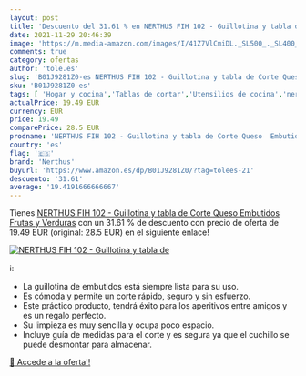 ```yaml
---
layout: post
title: 'Descuento del 31.61 % en NERTHUS FIH 102 - Guillotina y tabla de '
date: 2021-11-29 20:46:39
image: 'https://m.media-amazon.com/images/I/41Z7VlCmiDL._SL500_._SL400_.jpg'
comments: true
category: ofertas
author: 'tole.es'
slug: 'B01J9281Z0-es NERTHUS FIH 102 - Guillotina y tabla de Corte Queso...'
sku: 'B01J9281Z0-es'
tags: [ 'Hogar y cocina','Tablas de cortar','Utensilios de cocina','nerthus','queso', ]
actualPrice: 19.49 EUR
currency: EUR
price: 19.49
comparePrice: 28.5 EUR
prodname: 'NERTHUS FIH 102 - Guillotina y tabla de Corte Queso  Embutidos  Frutas y Verduras'
country: 'es'
flag: '🇪🇸'
brand: 'Nerthus'
buyurl: 'https://www.amazon.es/dp/B01J9281Z0/?tag=tolees-21'
descuento: '31.61'
average: '19.4191666666667'
---
```


Tienes [NERTHUS FIH 102 - Guillotina y tabla de Corte Queso  Embutidos  Frutas y Verduras](https://www.amazon.es/dp/B01J9281Z0/?tag=tolees-21) con un 31.61 % de descuento con precio de oferta de 19.49 EUR (original: 28.5 EUR) en el siguiente enlace!

[![NERTHUS FIH 102 - Guillotina y tabla de ](https://m.media-amazon.com/images/I/41Z7VlCmiDL._SL500_._SL400_.jpg)](https://www.amazon.es/dp/B01J9281Z0/?tag=tolees-21)

ℹ️:

- La guillotina de embutidos está siempre lista para su uso.
- Es cómoda y permite un corte rápido, seguro y sin esfuerzo.
- Este práctico producto, tendrá éxito para los aperitivos entre amigos y es un regalo perfecto.
- Su limpieza es muy sencilla y ocupa poco espacio.
- Incluye guía de medidas para el corte y es segura ya que el cuchillo se puede desmontar para almacenar.

[🛒 Accede a la oferta!!](https://www.amazon.es/dp/B01J9281Z0/?tag=tolees-21)
